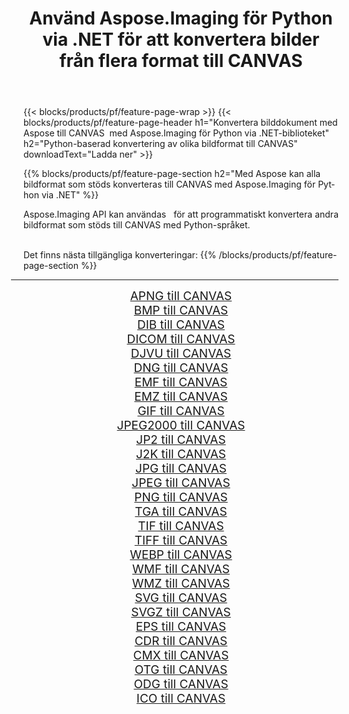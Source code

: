 ﻿---
title: Använd Aspose.Imaging för Python via .NET för att konvertera bilder från flera format till CANVAS 
weight: 3920
url: /sv/python-net/conversion/to/canvas/ 
lang: sv
langdirlevel: 2
locales: zh-hans,ja,it,ru,de,es,fr,nl,id,lt,pl,pt,vi,tr,ko,zh-hant,ar,hi,th,sv,cs,uk,he
description: Du kan använda Aspose.Imaging för Python via .NET-biblioteket för att konvertera från en mängd olika format till CANVAS
---

{{< blocks/products/pf/feature-page-wrap >}}
{{< blocks/products/pf/feature-page-header h1="Konvertera bilddokument med Aspose till CANVAS  med Aspose.Imaging för Python via .NET-biblioteket" h2="Python-baserad konvertering av olika bildformat till CANVAS" downloadText="Ladda ner" >}}


{{% blocks/products/pf/feature-page-section  h2="Med Aspose kan alla bildformat som stöds konverteras till CANVAS med Aspose.Imaging för Python via .NET" %}}
<p align=justify>Aspose.Imaging API kan användas   för att programmatiskt konvertera andra bildformat som stöds till CANVAS med Python-språket.</p>
<br/>
Det finns nästa tillgängliga konverteringar:
{{% /blocks/products/pf/feature-page-section %}}
<div class="container-fluid productfamilypage bg-gray">
    <div class="convertypes bg-gray agp-content section">
        <div class="container">
		<hr style="margin-left:-20px;"/>
		<div class="row other-converters" style="gap: 10px;font-size: 19px;text-align:center;">
		    <div class='col-md-2 other-converter remove-lp remove-rp'><a href="/imaging/sv/python-net/conversion/apng-to-canvas/" style="padding:15px;">APNG till CANVAS</a></div>
<div class='col-md-2 other-converter remove-lp remove-rp'><a href="/imaging/sv/python-net/conversion/bmp-to-canvas/" style="padding:15px;">BMP till CANVAS</a></div>
<div class='col-md-2 other-converter remove-lp remove-rp'><a href="/imaging/sv/python-net/conversion/dib-to-canvas/" style="padding:15px;">DIB till CANVAS</a></div>
<div class='col-md-2 other-converter remove-lp remove-rp'><a href="/imaging/sv/python-net/conversion/dicom-to-canvas/" style="padding:15px;">DICOM till CANVAS</a></div>
<div class='col-md-2 other-converter remove-lp remove-rp'><a href="/imaging/sv/python-net/conversion/djvu-to-canvas/" style="padding:15px;">DJVU till CANVAS</a></div>
<div class='col-md-2 other-converter remove-lp remove-rp'><a href="/imaging/sv/python-net/conversion/dng-to-canvas/" style="padding:15px;">DNG till CANVAS</a></div>
<div class='col-md-2 other-converter remove-lp remove-rp'><a href="/imaging/sv/python-net/conversion/emf-to-canvas/" style="padding:15px;">EMF till CANVAS</a></div>
<div class='col-md-2 other-converter remove-lp remove-rp'><a href="/imaging/sv/python-net/conversion/emz-to-canvas/" style="padding:15px;">EMZ till CANVAS</a></div>
<div class='col-md-2 other-converter remove-lp remove-rp'><a href="/imaging/sv/python-net/conversion/gif-to-canvas/" style="padding:15px;">GIF till CANVAS</a></div>
<div class='col-md-2 other-converter remove-lp remove-rp'><a href="/imaging/sv/python-net/conversion/jpeg2000-to-canvas/" style="padding:15px;">JPEG2000 till CANVAS</a></div>
<div class='col-md-2 other-converter remove-lp remove-rp'><a href="/imaging/sv/python-net/conversion/jp2-to-canvas/" style="padding:15px;">JP2 till CANVAS</a></div>
<div class='col-md-2 other-converter remove-lp remove-rp'><a href="/imaging/sv/python-net/conversion/j2k-to-canvas/" style="padding:15px;">J2K till CANVAS</a></div>
<div class='col-md-2 other-converter remove-lp remove-rp'><a href="/imaging/sv/python-net/conversion/jpg-to-canvas/" style="padding:15px;">JPG till CANVAS</a></div>
<div class='col-md-2 other-converter remove-lp remove-rp'><a href="/imaging/sv/python-net/conversion/jpeg-to-canvas/" style="padding:15px;">JPEG till CANVAS</a></div>
<div class='col-md-2 other-converter remove-lp remove-rp'><a href="/imaging/sv/python-net/conversion/png-to-canvas/" style="padding:15px;">PNG till CANVAS</a></div>
<div class='col-md-2 other-converter remove-lp remove-rp'><a href="/imaging/sv/python-net/conversion/tga-to-canvas/" style="padding:15px;">TGA till CANVAS</a></div>
<div class='col-md-2 other-converter remove-lp remove-rp'><a href="/imaging/sv/python-net/conversion/tif-to-canvas/" style="padding:15px;">TIF till CANVAS</a></div>
<div class='col-md-2 other-converter remove-lp remove-rp'><a href="/imaging/sv/python-net/conversion/tiff-to-canvas/" style="padding:15px;">TIFF till CANVAS</a></div>
<div class='col-md-2 other-converter remove-lp remove-rp'><a href="/imaging/sv/python-net/conversion/webp-to-canvas/" style="padding:15px;">WEBP till CANVAS</a></div>
<div class='col-md-2 other-converter remove-lp remove-rp'><a href="/imaging/sv/python-net/conversion/wmf-to-canvas/" style="padding:15px;">WMF till CANVAS</a></div>
<div class='col-md-2 other-converter remove-lp remove-rp'><a href="/imaging/sv/python-net/conversion/wmz-to-canvas/" style="padding:15px;">WMZ till CANVAS</a></div>
<div class='col-md-2 other-converter remove-lp remove-rp'><a href="/imaging/sv/python-net/conversion/svg-to-canvas/" style="padding:15px;">SVG till CANVAS</a></div>
<div class='col-md-2 other-converter remove-lp remove-rp'><a href="/imaging/sv/python-net/conversion/svgz-to-canvas/" style="padding:15px;">SVGZ till CANVAS</a></div>
<div class='col-md-2 other-converter remove-lp remove-rp'><a href="/imaging/sv/python-net/conversion/eps-to-canvas/" style="padding:15px;">EPS till CANVAS</a></div>
<div class='col-md-2 other-converter remove-lp remove-rp'><a href="/imaging/sv/python-net/conversion/cdr-to-canvas/" style="padding:15px;">CDR till CANVAS</a></div>
<div class='col-md-2 other-converter remove-lp remove-rp'><a href="/imaging/sv/python-net/conversion/cmx-to-canvas/" style="padding:15px;">CMX till CANVAS</a></div>
<div class='col-md-2 other-converter remove-lp remove-rp'><a href="/imaging/sv/python-net/conversion/otg-to-canvas/" style="padding:15px;">OTG till CANVAS</a></div>
<div class='col-md-2 other-converter remove-lp remove-rp'><a href="/imaging/sv/python-net/conversion/odg-to-canvas/" style="padding:15px;">ODG till CANVAS</a></div>
<div class='col-md-2 other-converter remove-lp remove-rp'><a href="/imaging/sv/python-net/conversion/ico-to-canvas/" style="padding:15px;">ICO till CANVAS</a></div>
                </div>
        </div>
    </div>
</div>
<br/>

